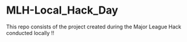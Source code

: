# MLH-Local_Hack_Day
This repo consists of the project created during the Major League Hack conducted locally !!
